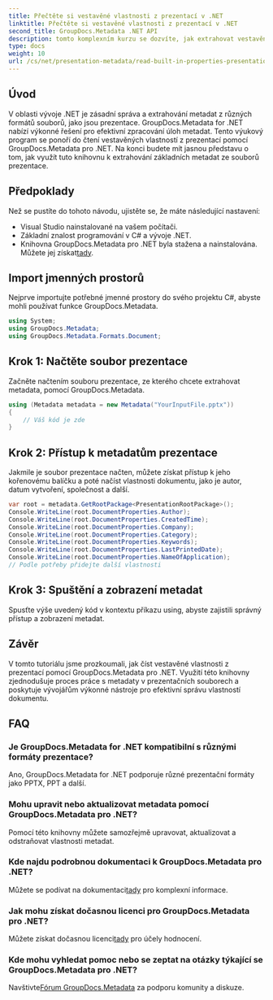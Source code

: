 ```yaml
---
title: Přečtěte si vestavěné vlastnosti z prezentací v .NET
linktitle: Přečtěte si vestavěné vlastnosti z prezentací v .NET
second_title: GroupDocs.Metadata .NET API
description: tomto komplexním kurzu se dozvíte, jak extrahovat vestavěné vlastnosti z prezentací pomocí GroupDocs.Metadata for .NET.
type: docs
weight: 10
url: /cs/net/presentation-metadata/read-built-in-properties-presentations/
---
```

## Úvod
V oblasti vývoje .NET je zásadní správa a extrahování metadat z různých formátů souborů, jako jsou prezentace. GroupDocs.Metadata for .NET nabízí výkonné řešení pro efektivní zpracování úloh metadat. Tento výukový program se ponoří do čtení vestavěných vlastností z prezentací pomocí GroupDocs.Metadata pro .NET. Na konci budete mít jasnou představu o tom, jak využít tuto knihovnu k extrahování základních metadat ze souborů prezentace.
## Předpoklady
Než se pustíte do tohoto návodu, ujistěte se, že máte následující nastavení:
- Visual Studio nainstalované na vašem počítači.
- Základní znalost programování v C# a vývoje .NET.
-  Knihovna GroupDocs.Metadata pro .NET byla stažena a nainstalována. Můžete jej získat[tady](https://releases.groupdocs.com/metadata/net/).

## Import jmenných prostorů
Nejprve importujte potřebné jmenné prostory do svého projektu C#, abyste mohli používat funkce GroupDocs.Metadata.
```csharp
using System;
using GroupDocs.Metadata;
using GroupDocs.Metadata.Formats.Document;
```
## Krok 1: Načtěte soubor prezentace
Začněte načtením souboru prezentace, ze kterého chcete extrahovat metadata, pomocí GroupDocs.Metadata.
```csharp
using (Metadata metadata = new Metadata("YourInputFile.pptx"))
{
    // Váš kód je zde
}
```
## Krok 2: Přístup k metadatům prezentace
Jakmile je soubor prezentace načten, můžete získat přístup k jeho kořenovému balíčku a poté načíst vlastnosti dokumentu, jako je autor, datum vytvoření, společnost a další.
```csharp
var root = metadata.GetRootPackage<PresentationRootPackage>();
Console.WriteLine(root.DocumentProperties.Author);
Console.WriteLine(root.DocumentProperties.CreatedTime);
Console.WriteLine(root.DocumentProperties.Company);
Console.WriteLine(root.DocumentProperties.Category);
Console.WriteLine(root.DocumentProperties.Keywords);
Console.WriteLine(root.DocumentProperties.LastPrintedDate);
Console.WriteLine(root.DocumentProperties.NameOfApplication);
// Podle potřeby přidejte další vlastnosti
```
## Krok 3: Spuštění a zobrazení metadat
Spusťte výše uvedený kód v kontextu příkazu using, abyste zajistili správný přístup a zobrazení metadat.

## Závěr
V tomto tutoriálu jsme prozkoumali, jak číst vestavěné vlastnosti z prezentací pomocí GroupDocs.Metadata pro .NET. Využití této knihovny zjednodušuje proces práce s metadaty v prezentačních souborech a poskytuje vývojářům výkonné nástroje pro efektivní správu vlastností dokumentu.

## FAQ
### Je GroupDocs.Metadata for .NET kompatibilní s různými formáty prezentace?
Ano, GroupDocs.Metadata for .NET podporuje různé prezentační formáty jako PPTX, PPT a další.
### Mohu upravit nebo aktualizovat metadata pomocí GroupDocs.Metadata pro .NET?
Pomocí této knihovny můžete samozřejmě upravovat, aktualizovat a odstraňovat vlastnosti metadat.
### Kde najdu podrobnou dokumentaci k GroupDocs.Metadata pro .NET?
 Můžete se podívat na dokumentaci[tady](https://reference.groupdocs.com/metadata/net/) pro komplexní informace.
### Jak mohu získat dočasnou licenci pro GroupDocs.Metadata pro .NET?
 Můžete získat dočasnou licenci[tady](https://purchase.groupdocs.com/temporary-license/) pro účely hodnocení.
### Kde mohu vyhledat pomoc nebo se zeptat na otázky týkající se GroupDocs.Metadata pro .NET?
 Navštivte[Fórum GroupDocs.Metadata](https://forum.groupdocs.com/c/metadata/14) za podporu komunity a diskuze.